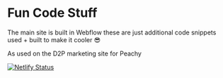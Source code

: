 # Fun Code Stuff
The main site is built in Webflow these are just additional code snippets used + built to make it cooler 😎

As used on the D2P marketing site for Peachy 


[![Netlify Status](https://api.netlify.com/api/v1/badges/ea2bc52a-753d-4895-8a28-c9a9234c7b86/deploy-status)](https://app.netlify.com/sites/peachy-marketing-code/deploys)